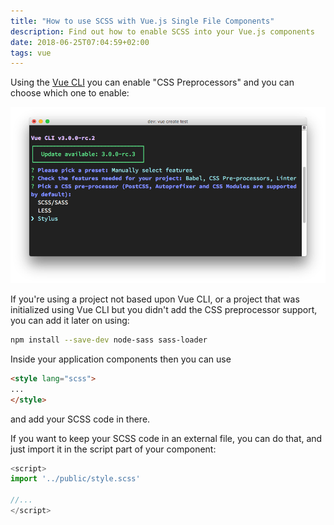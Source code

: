 ```yaml
---
title: "How to use SCSS with Vue.js Single File Components"
description: Find out how to enable SCSS into your Vue.js components
date: 2018-06-25T07:04:59+02:00
tags: vue
---
```


Using the [Vue CLI](/vue-cli/) you can enable "CSS Preprocessors" and you can choose which one to enable:

![Vue CLI](vue-cli.png)

If you're using a project not based upon Vue CLI, or a project that was initialized using Vue CLI but you didn't add the CSS preprocessor support, you can add it later on using:

```bash
npm install --save-dev node-sass sass-loader
```

Inside your application components then you can use

```html
<style lang="scss">
...
</style>
```

and add your SCSS code in there.

If you want to keep your SCSS code in an external file, you can do that, and just import it in the script part of your component:

```js
<script>
import '../public/style.scss'

//...
</script>
```